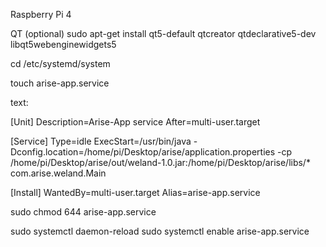 Raspberry Pi 4

QT (optional)
sudo apt-get install qt5-default qtcreator qtdeclarative5-dev libqt5webenginewidgets5




cd /etc/systemd/system


touch arise-app.service


text:

[Unit]
Description=Arise-App service 
After=multi-user.target

[Service]
Type=idle
ExecStart=/usr/bin/java -Dconfig.location=/home/pi/Desktop/arise/application.properties -cp /home/pi/Desktop/arise/out/weland-1.0.jar:/home/pi/Desktop/arise/libs/* com.arise.weland.Main

[Install]
WantedBy=multi-user.target
Alias=arise-app.service


sudo chmod 644 arise-app.service 


sudo systemctl daemon-reload
sudo systemctl enable arise-app.service 

